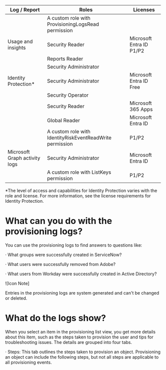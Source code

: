 | Log / Report | Roles | Licenses |
| - | - | - |
| | A custom role with ProvisioningLogsRead permission | |
| Usage and insights | Security Reader | Microsoft Entra ID P1/P2 |
|| Reports Reader ||
|| Security Administrator ||
| Identity Protection\* | Security Administrator | Microsoft Entra ID Free |
|| Security Operator ||
|| Security Reader | Microsoft 365 Apps |
|| Global Reader | Microsoft Entra ID |
|| A custom role with IdentityRiskEventReadWrite permission | P1/P2 |
| Microsoft Graph activity logs | Security Administrator | Microsoft Entra ID |
|| A custom role with ListKeys permission | P1/P2 |

*The level of access and capabilities for Identity Protection varies with the role and license. For more information, see the license requirements for Identity Protection.

# What can you do with the provisioning logs?

You can use the provisioning logs to find answers to questions like:

· What groups were successfully created in ServiceNow?

· What users were successfully removed from Adobe?

· What users from Workday were successfully created in Active Directory?

![Icon Note]

Entries in the provisioning logs are system generated and can't be changed or deleted.

# What do the logs show?

When you select an item in the provisioning list view, you get more details about this item, such as the steps taken to provision the user and tips for troubleshooting issues. The details are grouped into four tabs.

· Steps: This tab outlines the steps taken to provision an object. Provisioning an object can include the following steps, but not all steps are applicable to all provisioning events.
